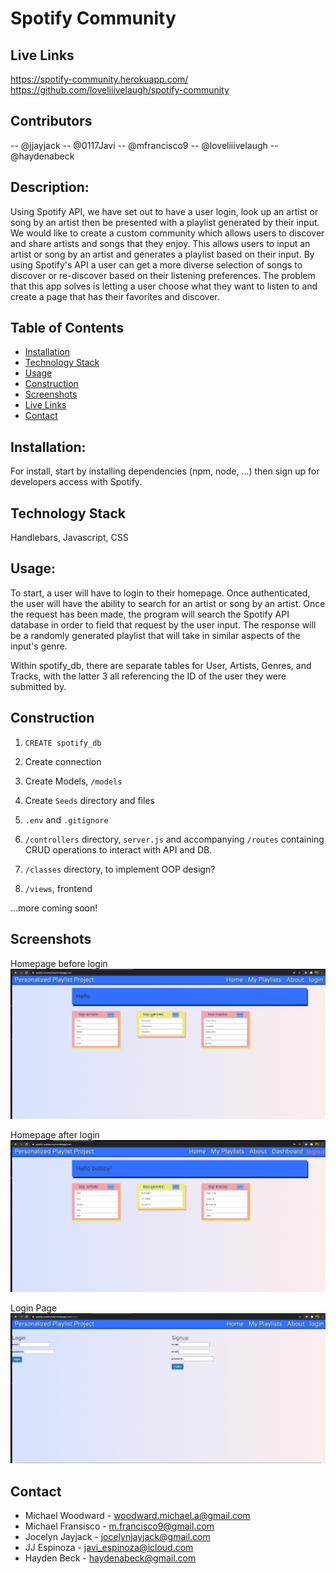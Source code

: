 # Spotify Community

## Live Links
https://spotify-community.herokuapp.com/
https://github.com/loveliiivelaugh/spotify-community

## Contributors
-- @jjayjack
-- @0117Javi
 -- @mfrancisco9
-- @loveliiivelaugh
-- @haydenabeck

## Description:

Using Spotify API, we have set out to have a user login, look up an artist or song by an artist then be presented with a playlist generated by their input. We would like to create a custom community which allows users to discover and share artists and songs that they enjoy. This allows users to input an artist or song by an artist and generates a playlist based on their input. By using Spotify's API a user can get a more diverse selection of songs to discover or re-discover based on their listening preferences. The problem that this app solves is letting a user choose what they want to listen to and create a page that has their favorites and discover. 

  ## Table of Contents

  - [Installation](#installation)
  - [Technology Stack](#technology-stack)
  - [Usage](#usage)
  - [Construction](#construction)
  - [Screenshots](#screenshots)
  - [Live Links](#livelinks)
  - [Contact](#contact)
  

## Installation:
  For install, start by installing dependencies (npm, node, ...) then sign up for developers access with Spotify. 

## Technology Stack 
Handlebars, Javascript, CSS

## Usage:
  To start, a user will have to login to their homepage. Once authenticated, the user will have the ability to search for an artist or song by an artist. Once the request has been made, the program will search the Spotify API database in order to field that request by the user input. The response will be a randomly generated playlist that will take in similar aspects of the input's genre.

  Within spotify_db, there are separate tables for User, Artists, Genres, and Tracks, with the latter 3 all referencing the ID of the user they were submitted by.

## Construction

1. `CREATE spotify_db`

2. Create connection

3. Create Models, `/models`

4. Create `Seeds` directory and files

5. `.env` and `.gitignore`

6. `/controllers` directory, `server.js` and accompanying `/routes` containing CRUD operations to interact with API and DB.

7. `/classes` directory, to implement OOP design?

8. `/views`, frontend

...more coming soon!

## Screenshots

Homepage before login
<img src=".\assets\playlisthomepage.png" alt=""/>

Homepage after login
<img src=".\assets\playlisthomepagelogin.png" alt=""/>

Login Page
<img src=".\assets\playlistlogin.png" alt=""/>


## Contact

* Michael Woodward - woodward.michael.a@gmail.com
* Michael Fransisco - m.francisco9@gmail.com
* Jocelyn Jayjack - jocelynjayjack@gmail.com
* JJ Espinoza - javi_espinoza@icloud.com
* Hayden Beck - haydenabeck@gmail.com